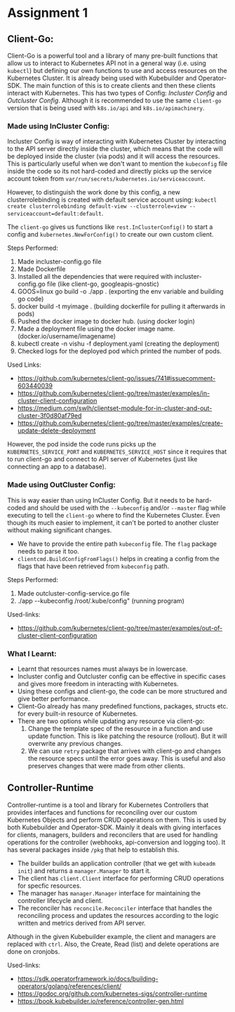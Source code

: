 # Assignment 1

## Client-Go:

Client-Go is a powerful tool and a library of many pre-built functions that allow us to interact to Kubernetes API not in a general way (i.e. using `kubectl`) but defining our own functions to use and access resources on the Kubernetes Cluster. It is already being used with Kubebuilder and Operator-SDK. The main function of this is to create clients and then these clients interact with Kubernetes. This has two types of Config: *Incluster Config* and *Outcluster Config*. Although it is recommended to use the same `client-go` version that is being used with `k8s.io/api` and `k8s.io/apimachinery`.

### Made using InCluster Config:

Incluster Config is way of interacting with Kubernetes Cluster by interacting to the API server directly inside the cluster, which means that the code will be deployed inside the cluster (via pods) and it will access the resources. This is particularly useful when we don't want to mention the `kubeconfig` file inside the code so its not hard-coded and directly picks up the service account token from `var/run/secrets/kubernetes.io/serviceaccount`.

However, to distinguish the work done by this config, a new clusterrolebinding is created with default service account using: `kubectl create clusterrolebinding default-view --clusterrole=view --serviceaccount=default:default`.

The `client-go` gives us functions like `rest.InClusterConfig()` to start a config and `kubernetes.NewForConfig()` to create our own custom client.

Steps Performed:
1. Made incluster-config.go file
2. Made Dockerfile
3. Installed all the dependencies that were required with incluster-config.go file (like client-go, googleapis-gnostic)
4. GOOS=linux go build -o ./app . (exporting the env variable and building go code)
5. docker build -t myimage . (building dockerfile for pulling it afterwards in pods)
6. Pushed the docker image to docker hub. (using docker login)
7. Made a deployment file using the docker image name. (docker.io/username/imagename)
8. kubectl create -n vishu -f deployment.yaml (creating the deployment)
9. Checked logs for the deployed pod which printed the number of pods.

Used Links:
* https://github.com/kubernetes/client-go/issues/741#issuecomment-603440039
* https://github.com/kubernetes/client-go/tree/master/examples/in-cluster-client-configuration
* https://medium.com/swlh/clientset-module-for-in-cluster-and-out-cluster-3f0d80af79ed
* https://github.com/kubernetes/client-go/tree/master/examples/create-update-delete-deployment

However, the pod inside the code runs picks up the `KUBERNETES_SERVICE_PORT` and `KUBERNETES_SERVICE_HOST` since it requires that to run client-go and connect to API server of Kubernetes (just like connecting an app to a database).

### Made using OutCluster Config:

This is way easier than using InCluster Config. But it needs to be hard-coded and should be used with the `--kubeconfig` and/or `--master` flag while executing to tell the `client-go` where to find the Kubernetes Cluster. Even though its much easier to implement, it can't be ported to another cluster without making significant changes.

* We have to provide the entire path `kubeconfig` file. The `flag` package needs to parse it too.
* `clientcmd.BuildConfigFromFlags()` helps in creating a config from the flags that have been retrieved from `kubeconfig` path.

Steps Performed:
1. Made outcluster-config-service.go file
2. ./app --kubeconfig /root/.kube/config" (running program)

Used-links:
* https://github.com/kubernetes/client-go/tree/master/examples/out-of-cluster-client-configuration


### What I Learnt:

* Learnt that resources names must always be in lowercase.
* Incluster config and Outcluster config can be effective in specific cases and gives more freedom in interacting with Kubernetes.
* Using these configs and client-go, the code can be more structured and give better performance.
* Client-Go already has many predefined functions, packages, structs etc. for every built-in resource of Kubernetes.
* There are two options while updating any resource via client-go:
  1. Change the template spec of the resource in a function and use update function. This is like patching the resource (rollout). But it will overwrite any previous changes.
  2. We can use `retry` package that arrives with client-go and changes the resource specs until the error goes away. This is useful and also preserves changes that were made from other clients.


## Controller-Runtime

Controller-runtime is a tool and library for Kubernetes Controllers that provides interfaces and functions for reconciling over our custom Kubernetes Objects and perform CRUD operations on them. This is used by both Kubebuilder and Operator-SDK. Mainly it deals with giving interfaces for clients, managers, builders and reconcilers that are used for handling operations for the controller (webhooks, api-conversion and logging too). It has several packages inside `/pkg` that help to establish this.

* The builder builds an application controller (that we get with `kubeadm init`) and returns a `manager.Manager` to start it.
* The client has `client.Client` interface for performing CRUD operations for specfic resources.
* The manager has `manager.Manager` interface for maintaining the controller lifecycle and client.
* The reconciler has `reconcile.Reconciler` interface that handles the reconciling process and updates the resources according to the logic written and metrics derived from API server.

Although in the given Kubebuilder example, the client and managers are replaced with `ctrl`. Also, the Create, Read (list) and delete operations are done on cronjobs.

Used-links:
* https://sdk.operatorframework.io/docs/building-operators/golang/references/client/
* https://godoc.org/github.com/kubernetes-sigs/controller-runtime
* https://book.kubebuilder.io/reference/controller-gen.html